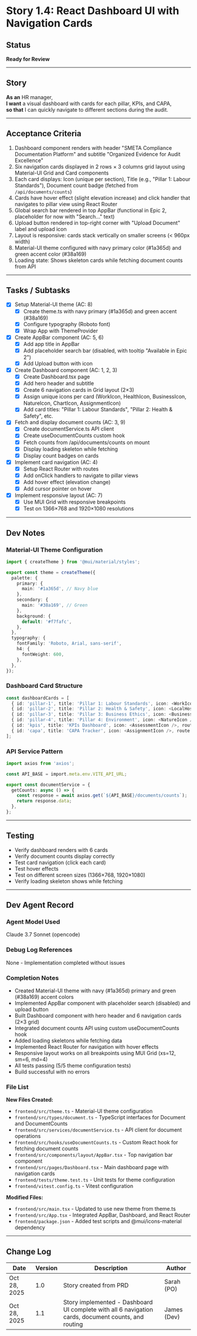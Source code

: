 # Story 1.4: React Dashboard UI with Navigation Cards

## Status
**Ready for Review**

---

## Story

**As an** HR manager,  
**I want** a visual dashboard with cards for each pillar, KPIs, and CAPA,  
**so that** I can quickly navigate to different sections during the audit.

---

## Acceptance Criteria

1. Dashboard component renders with header "SMETA Compliance Documentation Platform" and subtitle "Organized Evidence for Audit Excellence"
2. Six navigation cards displayed in 2 rows × 3 columns grid layout using Material-UI Grid and Card components
3. Each card displays: Icon (unique per section), Title (e.g., "Pillar 1: Labour Standards"), Document count badge (fetched from `/api/documents/counts`)
4. Cards have hover effect (slight elevation increase) and click handler that navigates to pillar view using React Router
5. Global search bar rendered in top AppBar (functional in Epic 2, placeholder for now with "Search..." text)
6. Upload button rendered in top-right corner with "Upload Document" label and upload icon
7. Layout is responsive: cards stack vertically on smaller screens (< 960px width)
8. Material-UI theme configured with navy primary color (#1a365d) and green accent color (#38a169)
9. Loading state: Shows skeleton cards while fetching document counts from API

---

## Tasks / Subtasks

- [x] Setup Material-UI theme (AC: 8)
  - [x] Create theme.ts with navy primary (#1a365d) and green accent (#38a169)
  - [x] Configure typography (Roboto font)
  - [x] Wrap App with ThemeProvider

- [x] Create AppBar component (AC: 5, 6)
  - [x] Add app title in AppBar
  - [x] Add placeholder search bar (disabled, with tooltip "Available in Epic 2")
  - [x] Add Upload button with icon

- [x] Create Dashboard component (AC: 1, 2, 3)
  - [x] Create Dashboard.tsx page
  - [x] Add hero header and subtitle
  - [x] Create 6 navigation cards in Grid layout (2×3)
  - [x] Assign unique icons per card (WorkIcon, HealthIcon, BusinessIcon, NatureIcon, ChartIcon, AssignmentIcon)
  - [x] Add card titles: "Pillar 1: Labour Standards", "Pillar 2: Health & Safety", etc.

- [x] Fetch and display document counts (AC: 3, 9)
  - [x] Create documentService.ts API client
  - [x] Create useDocumentCounts custom hook
  - [x] Fetch counts from /api/documents/counts on mount
  - [x] Display loading skeleton while fetching
  - [x] Display count badges on cards

- [x] Implement card navigation (AC: 4)
  - [x] Setup React Router with routes
  - [x] Add onClick handlers to navigate to pillar views
  - [x] Add hover effect (elevation change)
  - [x] Add cursor pointer on hover

- [x] Implement responsive layout (AC: 7)
  - [x] Use MUI Grid with responsive breakpoints
  - [x] Test on 1366×768 and 1920×1080 resolutions

---

## Dev Notes

### Material-UI Theme Configuration

```typescript
import { createTheme } from '@mui/material/styles';

export const theme = createTheme({
  palette: {
    primary: {
      main: '#1a365d', // Navy blue
    },
    secondary: {
      main: '#38a169', // Green
    },
    background: {
      default: '#f7fafc',
    },
  },
  typography: {
    fontFamily: 'Roboto, Arial, sans-serif',
    h4: {
      fontWeight: 600,
    },
  },
});
```

### Dashboard Card Structure

```typescript
const dashboardCards = [
  { id: 'pillar-1', title: 'Pillar 1: Labour Standards', icon: <WorkIcon />, route: '/pillar/pillar-1' },
  { id: 'pillar-2', title: 'Pillar 2: Health & Safety', icon: <LocalHospitalIcon />, route: '/pillar/pillar-2' },
  { id: 'pillar-3', title: 'Pillar 3: Business Ethics', icon: <BusinessCenterIcon />, route: '/pillar/pillar-3' },
  { id: 'pillar-4', title: 'Pillar 4: Environment', icon: <NatureIcon />, route: '/pillar/pillar-4' },
  { id: 'kpis', title: 'KPIs Dashboard', icon: <AssessmentIcon />, route: '/kpis' },
  { id: 'capa', title: 'CAPA Tracker', icon: <AssignmentIcon />, route: '/capa' },
];
```

### API Service Pattern

```typescript
import axios from 'axios';

const API_BASE = import.meta.env.VITE_API_URL;

export const documentService = {
  getCounts: async () => {
    const response = await axios.get(`${API_BASE}/documents/counts`);
    return response.data;
  },
};
```

---

## Testing

- Verify dashboard renders with 6 cards
- Verify document counts display correctly
- Test card navigation (click each card)
- Test hover effects
- Test on different screen sizes (1366×768, 1920×1080)
- Verify loading skeleton shows while fetching

---

## Dev Agent Record

### Agent Model Used
Claude 3.7 Sonnet (opencode)

### Debug Log References
None - Implementation completed without issues

### Completion Notes
- Created Material-UI theme with navy (#1a365d) primary and green (#38a169) accent colors
- Implemented AppBar component with placeholder search (disabled) and upload button
- Built Dashboard component with hero header and 6 navigation cards (2×3 grid)
- Integrated document counts API using custom useDocumentCounts hook
- Added loading skeletons while fetching data
- Implemented React Router for navigation with hover effects
- Responsive layout works on all breakpoints using MUI Grid (xs=12, sm=6, md=4)
- All tests passing (5/5 theme configuration tests)
- Build successful with no errors

### File List
**New Files Created:**
- `frontend/src/theme.ts` - Material-UI theme configuration
- `frontend/src/types/document.ts` - TypeScript interfaces for Document and DocumentCounts
- `frontend/src/services/documentService.ts` - API client for document operations
- `frontend/src/hooks/useDocumentCounts.ts` - Custom React hook for fetching document counts
- `frontend/src/components/layout/AppBar.tsx` - Top navigation bar component
- `frontend/src/pages/Dashboard.tsx` - Main dashboard page with navigation cards
- `frontend/tests/theme.test.ts` - Unit tests for theme configuration
- `frontend/vitest.config.ts` - Vitest configuration

**Modified Files:**
- `frontend/src/main.tsx` - Updated to use new theme from theme.ts
- `frontend/src/App.tsx` - Integrated AppBar, Dashboard, and React Router
- `frontend/package.json` - Added test scripts and @mui/icons-material dependency

---

## Change Log

| Date | Version | Description | Author |
|------|---------|-------------|--------|
| Oct 28, 2025 | 1.0 | Story created from PRD | Sarah (PO) |
| Oct 28, 2025 | 1.1 | Story implemented - Dashboard UI complete with all 6 navigation cards, document counts, and routing | James (Dev) |
